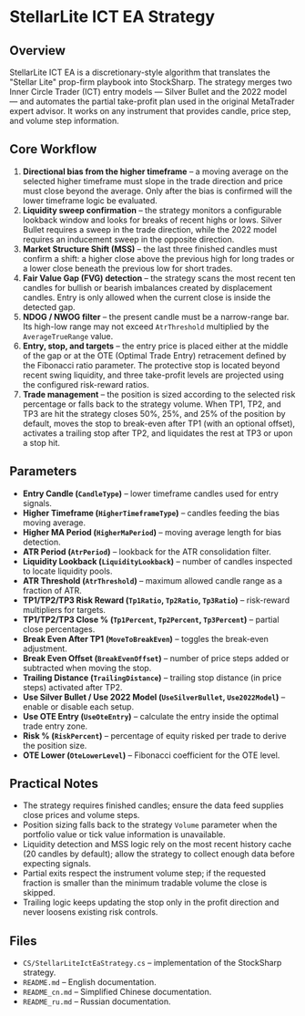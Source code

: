 # StellarLite ICT EA Strategy

## Overview
StellarLite ICT EA is a discretionary-style algorithm that translates the "Stellar Lite" prop-firm playbook into StockSharp. The strategy merges two Inner Circle Trader (ICT) entry models — Silver Bullet and the 2022 model — and automates the partial take-profit plan used in the original MetaTrader expert advisor. It works on any instrument that provides candle, price step, and volume step information.

## Core Workflow
1. **Directional bias from the higher timeframe** – a moving average on the selected higher timeframe must slope in the trade direction and price must close beyond the average. Only after the bias is confirmed will the lower timeframe logic be evaluated.
2. **Liquidity sweep confirmation** – the strategy monitors a configurable lookback window and looks for breaks of recent highs or lows. Silver Bullet requires a sweep in the trade direction, while the 2022 model requires an inducement sweep in the opposite direction.
3. **Market Structure Shift (MSS)** – the last three finished candles must confirm a shift: a higher close above the previous high for long trades or a lower close beneath the previous low for short trades.
4. **Fair Value Gap (FVG) detection** – the strategy scans the most recent ten candles for bullish or bearish imbalances created by displacement candles. Entry is only allowed when the current close is inside the detected gap.
5. **NDOG / NWOG filter** – the present candle must be a narrow-range bar. Its high-low range may not exceed `AtrThreshold` multiplied by the `AverageTrueRange` value.
6. **Entry, stop, and targets** – the entry price is placed either at the middle of the gap or at the OTE (Optimal Trade Entry) retracement defined by the Fibonacci ratio parameter. The protective stop is located beyond recent swing liquidity, and three take-profit levels are projected using the configured risk-reward ratios.
7. **Trade management** – the position is sized according to the selected risk percentage or falls back to the strategy volume. When TP1, TP2, and TP3 are hit the strategy closes 50%, 25%, and 25% of the position by default, moves the stop to break-even after TP1 (with an optional offset), activates a trailing stop after TP2, and liquidates the rest at TP3 or upon a stop hit.

## Parameters
- **Entry Candle (`CandleType`)** – lower timeframe candles used for entry signals.
- **Higher Timeframe (`HigherTimeframeType`)** – candles feeding the bias moving average.
- **Higher MA Period (`HigherMaPeriod`)** – moving average length for bias detection.
- **ATR Period (`AtrPeriod`)** – lookback for the ATR consolidation filter.
- **Liquidity Lookback (`LiquidityLookback`)** – number of candles inspected to locate liquidity pools.
- **ATR Threshold (`AtrThreshold`)** – maximum allowed candle range as a fraction of ATR.
- **TP1/TP2/TP3 Risk Reward (`Tp1Ratio`, `Tp2Ratio`, `Tp3Ratio`)** – risk-reward multipliers for targets.
- **TP1/TP2/TP3 Close % (`Tp1Percent`, `Tp2Percent`, `Tp3Percent`)** – partial close percentages.
- **Break Even After TP1 (`MoveToBreakEven`)** – toggles the break-even adjustment.
- **Break Even Offset (`BreakEvenOffset`)** – number of price steps added or subtracted when moving the stop.
- **Trailing Distance (`TrailingDistance`)** – trailing stop distance (in price steps) activated after TP2.
- **Use Silver Bullet / Use 2022 Model (`UseSilverBullet`, `Use2022Model`)** – enable or disable each setup.
- **Use OTE Entry (`UseOteEntry`)** – calculate the entry inside the optimal trade entry zone.
- **Risk % (`RiskPercent`)** – percentage of equity risked per trade to derive the position size.
- **OTE Lower (`OteLowerLevel`)** – Fibonacci coefficient for the OTE level.

## Practical Notes
- The strategy requires finished candles; ensure the data feed supplies close prices and volume steps.
- Position sizing falls back to the strategy `Volume` parameter when the portfolio value or tick value information is unavailable.
- Liquidity detection and MSS logic rely on the most recent history cache (20 candles by default); allow the strategy to collect enough data before expecting signals.
- Partial exits respect the instrument volume step; if the requested fraction is smaller than the minimum tradable volume the close is skipped.
- Trailing logic keeps updating the stop only in the profit direction and never loosens existing risk controls.

## Files
- `CS/StellarLiteIctEaStrategy.cs` – implementation of the StockSharp strategy.
- `README.md` – English documentation.
- `README_cn.md` – Simplified Chinese documentation.
- `README_ru.md` – Russian documentation.
